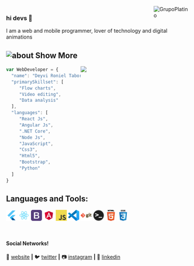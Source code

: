 <img align="right" width="100" alt="GrupoPlatino" src="https://avatars.githubusercontent.com/u/89597261?s=200&v=4">

### hi devs 👋

I am a web and mobile programmer, lover of technology and digital animations

## <img width="45" alt="about" src="https://raw.github.com/elizarov/elizarov/master/about.png"> Show More

<img align="right" width="300" src="https://media4.giphy.com/media/gLcUG7QiR0jpMzoNUu/200w.webp?cid=ecf05e47lfx1rywaljw1an3kbntukyy8mpxefgcwqfxh72hi&rid=200w.webp&ct=g" />

```javascript
var WebDeveloper = {
  "name": "Deyvi Roniel Tabora Paz",
  "primarySkillset": [
     "Flow charts",
     "Video editing",
     "Data analysis"
  ],
  "languages": [
     "React Js",
     "Angular Js",
     ".NET Core",
     "Node Js",
     "JavaScript",
     "Css3",
     "Html5",
     "Bootstrap",
     "Python"
  ]
}
```

## **Languages and Tools:**  

<code><img height="30" src="https://raw.githubusercontent.com/github/explore/80688e429a7d4ef2fca1e82350fe8e3517d3494d/topics/flutter/flutter.png"></code>
<code><img height="30" src="https://raw.githubusercontent.com/github/explore/80688e429a7d4ef2fca1e82350fe8e3517d3494d/topics/react/react.png"></code>
<code><img height="30" src="https://raw.githubusercontent.com/github/explore/80688e429a7d4ef2fca1e82350fe8e3517d3494d/topics/bootstrap/bootstrap.png"></code>
<code><img height="30" src="https://raw.githubusercontent.com/github/explore/80688e429a7d4ef2fca1e82350fe8e3517d3494d/topics/angular/angular.png"></code>
<code><img height="30" src="https://raw.githubusercontent.com/github/explore/80688e429a7d4ef2fca1e82350fe8e3517d3494d/topics/javascript/javascript.png"></code>
<code><img height="30" src="https://raw.githubusercontent.com/github/explore/80688e429a7d4ef2fca1e82350fe8e3517d3494d/topics/visual-studio-code/visual-studio-code.png"></code>
<code><img height="30" src="https://raw.githubusercontent.com/github/explore/80688e429a7d4ef2fca1e82350fe8e3517d3494d/topics/git/git.png"></code>
<code><img height="30" src="https://raw.githubusercontent.com/github/explore/80688e429a7d4ef2fca1e82350fe8e3517d3494d/topics/terminal/terminal.png"></code>
<code><img height="30" src="https://raw.githubusercontent.com/github/explore/80688e429a7d4ef2fca1e82350fe8e3517d3494d/topics/html/html.png"></code>
<code><img height="30" src="https://raw.githubusercontent.com/github/explore/80688e429a7d4ef2fca1e82350fe8e3517d3494d/topics/css/css.png"></code>


[website]: https://ronieltabora.github.io/Portofolio/
[twitter]: https://twitter.com/DeyviTabora
[instagram]: https://www.instagram.com/deyvi_tabora/
[linkedin]: https://www.linkedin.com/in/deyvi-roniel-tabora-paz-29191b191/
<br>

#### Social Networks!

🏡 [website][website] **|** 
🐦 [twitter][twitter] **|** 
📷 [instagram][instagram] **|** 
👔 [linkedin][linkedin]


